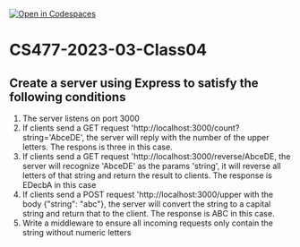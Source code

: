 [![Open in Codespaces](https://classroom.github.com/assets/launch-codespace-f4981d0f882b2a3f0472912d15f9806d57e124e0fc890972558857b51b24a6f9.svg)](https://classroom.github.com/open-in-codespaces?assignment_repo_id=10442208)
# CS477-2023-03-Class04
## Create a server using Express to satisfy the following conditions
1. The server listens on port 3000
2. If clients send a GET request 'http://localhost:3000/count?string='AbceDE', the server will reply with the number of the upper letters. The respons is three in this case.
3. If clients send a GET request 'http://localhost:3000/reverse/AbceDE, the server will recognize 'AbceDE' as the params 'string', it will reverse all letters of that string and return the result to clients. The response is EDecbA in this case
4. If clients send a POST request 'http://localhost:3000/upper with the body {"string": "abc"}, the server will convert the string to a capital string and return that to the client. The response is ABC in this case.
5. Write a middleware to ensure all incoming requests only contain the string without numeric letters 
